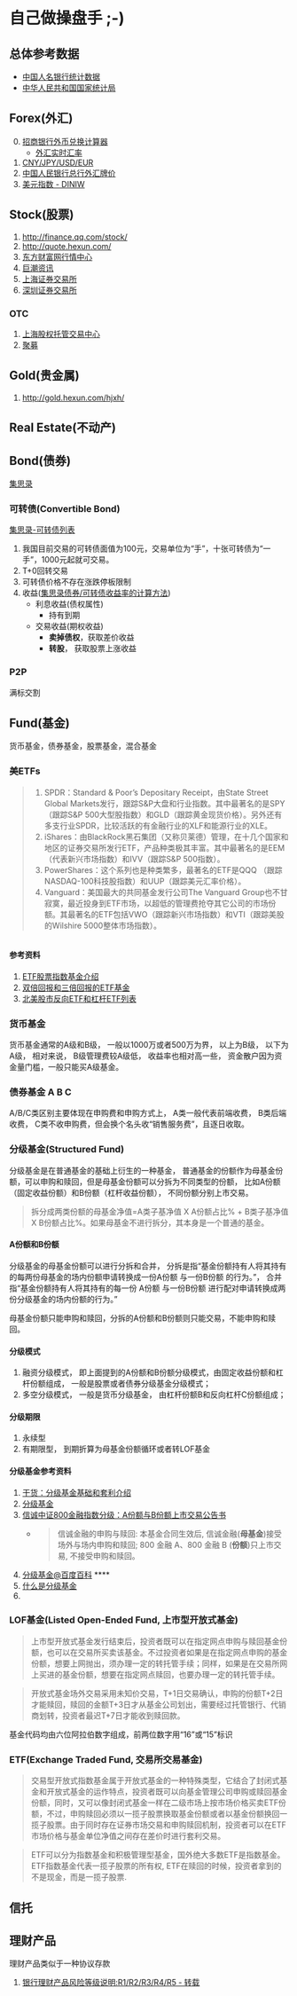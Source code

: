 # 自己做操盘手 ;-)

## 总体参考数据

* [中国人名银行统计数据](http://www.pbc.gov.cn/publish/diaochatongjisi/133/index.html)
* [中华人民共和国国家统计局](http://www.stats.gov.cn/)


## Forex(外汇)

0. [招商银行外币兑换计算器](http://www.cmbchina.com/CmbWebPubInfo/Cal_Forex.aspx?chnl=whjsq)
    - [外汇实时汇率](http://fx.cmbchina.com/hq/)
1. [CNY/JPY/USD/EUR](https://www.google.com/finance?chdnp=1&chdd=1&chds=1&chdv=1&chvs=Linear&chdeh=0&chfdeh=0&chdet=1412905881144&chddm=27620&q=CURRENCY:USDCNY&ntsp=0&ei=lzs3VJDTKMGZqAHtoYHIBw)
2. [中国人民银行总行外汇牌价](http://www.boc.cn/sourcedb/lswhpj/)
3. [美元指数 - DINIW](http://finance.sina.com.cn/money/forex/hq/DINIW.shtml)

## Stock(股票)

1. <http://finance.qq.com/stock/>
2. <http://quote.hexun.com/>
3. [东方财富网行情中心](http://quote.eastmoney.com/center/)
4. [巨潮资讯](http://www.cninfo.com.cn/)
5. [上海证券交易所](http://www.sse.com.cn/)
6. [深圳证券交易所](http://www.szse.cn/)

### OTC

1. [上海股权托管交易中心](http://www.china-see.com/index.do)
2. [聚募](http://www.dreammove.cn/index/index.html)

## Gold(贵金属)

1. <http://gold.hexun.com/hjxh/>

## Real Estate(不动产)

## Bond(债券)

[集思录](http://www.jisilu.cn/data/bond/)

### 可转债(Convertible Bond)

[集思录-可转债列表](http://www.jisilu.cn/data/cbnew/#tlink_3)

1. 我国目前交易的可转债面值为100元，交易单位为“手”，十张可转债为“一手”，1000元起就可交易。
2. T+0回转交易
3. 可转债价格不存在涨跌停板限制
4. 收益([集思录债券/可转债收益率的计算方法](http://www.jisilu.cn/question/2192))
	- 利息收益(债权属性)
		- 持有到期
	- 交易收益(期权收益)
		- **卖掉债权**，获取差价收益
		- **转股**， 获取股票上涨收益




### P2P

满标交割

## Fund(基金)

货币基金，债券基金，股票基金，混合基金

### 美ETFs

> 1. SPDR：Standard & Poor’s Depositary Receipt，由State Street Global Markets发行，跟踪S&P大盘和行业指数。其中最著名的是SPY（跟踪S&P 500大型股指数）和GLD（跟踪黄金现货价格）。另外还有多支行业SPDR，比较活跃的有金融行业的XLF和能源行业的XLE。
> 2. iShares：由BlackRock黑石集团（又称贝莱德）管理，在十几个国家和地区的证券交易所发行ETF，产品种类极其丰富。其中最著名的是EEM（代表新兴市场指数）和IVV（跟踪S&P 500指数）。
> 3. PowerShares：这个系列也是种类繁多，最著名的ETF是QQQ （跟踪NASDAQ-100科技股指数）和UUP（跟踪美元汇率价格）。
> 4. Vanguard：美国最大的共同基金发行公司The Vanguard Group也不甘寂寞，最近投身到ETF市场，以超低的管理费抢夺其它公司的市场份额。其最著名的ETF包括VWO（跟踪新兴市场指数）和VTI（跟踪美股的Wilshire 5000整体市场指数）。

<img src="http://www.3dfn.com/free/wp-content/uploads/etfus.png" alt=""/>

#### 参考资料
1. [ETF股票指数基金介绍](http://www.3dfn.com/etf%E8%82%A1%E7%A5%A8%E6%8C%87%E6%95%B0%E5%9F%BA%E9%87%91%E4%BB%8B%E7%BB%8D/)
2. [双倍回报和三倍回报的ETF基金](http://www.3dfn.com/%E5%8F%8C%E5%80%8D%E5%9B%9E%E6%8A%A5%E5%92%8C%E4%B8%89%E5%80%8D%E5%9B%9E%E6%8A%A5%E7%9A%84etf%E5%9F%BA%E9%87%91/)
3. [北美股市反向ETF和杠杆ETF列表](http://www.3dfn.com/%E5%8C%97%E7%BE%8E%E8%82%A1%E5%B8%82%E5%8F%8D%E5%90%91etf%E6%9D%A0%E6%9D%86etf%E5%88%97%E8%A1%A8/)


### 货币基金

货币基金通常的A级和B级， 一般以1000万或者500万为界， 以上为B级， 以下为A级， 相对来说， B级管理费较A级低， 收益率也相对高一些， 资金散户因为资金量门槛，一般只能买A级基金。

### 债券基金 A B C

A/B/C类区别主要体现在申购费和申购方式上， A类一般代表前端收费， B类后端收费， C类不收申购费，但会换个名头收“销售服务费”，且逐日收取。


### 分级基金(Structured Fund)

分级基金是在普通基金的基础上衍生的一种基金， 普通基金的份额作为母基金份额，可以申购和赎回，但是母基金份额可以分拆为不同类型的份额， 比如A份额（固定收益份额）和B份额（杠杆收益份额）， 不同份额分别上市交易。

> 拆分成两类份额的母基金净值=A类子基净值 X A份额占比% + B类子基净值 X B份额占比%。如果母基金不进行拆分，其本身是一个普通的基金。

#### A份额和B份额

分级基金的母基金份额可以进行分拆和合并， 分拆是指“基金份额持有人将其持有的每两份母基金的场内份额申请转换成一份A份额 与一份B份额 的行为。”， 合并指“基金份额持有人将其持有的每一份 A份额 与一份B份额 进行配对申请转换成两份分级基金的场内份额的行为。”

母基金份额只能申购和赎回，分拆的A份额和B份额则只能交易，不能申购和赎回。

#### 分级模式

1. 融资分级模式， 即上面提到的A份额和B份额分级模式，由固定收益份额和杠杆份额组成， 一般是股票或者债券分级基金分级模式；
2. 多空分级模式， 一般是货币分级基金， 由杠杆份额B和反向杠杆C份额组成；

#### 分级期限

1. 永续型
2. 有期限型， 到期折算为母基金份额循环或者转LOF基金


#### 分级基金参考资料

1. [干货：分级基金基础和套利介绍](http://www.jisilu.cn/question/14413)
2. [分级基金](http://wiki.mbalib.com/wiki/%E5%88%86%E7%BA%A7%E5%9F%BA%E9%87%91)
3. [信诚中证800金融指数分级：A份额与B份额上市交易公告书](http://www.yilucaifu.com/fund/fundAnnounceDetail/102004012/102004015/00000000000008t05z.html)
	- > 信诚金融的申购与赎回: 本基金合同生效后, 信诚金融(**母基金**)接受场外与场内申购和赎回; 800 金融 A、800 金融 B (**份额**)只上市交易, 不接受申购和赎回。
4. [分级基金@百度百科](http://baike.baidu.com/view/2857537.htm) ****
5. [什么是分级基金](http://www.xyfunds.com.cn/website/fenji/)
6. 

### LOF基金(Listed Open-Ended Fund, 上市型开放式基金)

> 上市型开放式基金发行结束后，投资者既可以在指定网点申购与赎回基金份额，也可以在交易所买卖该基金。不过投资者如果是在指定网点申购的基金份额，想要上网抛出，须办理一定的转托管手续；同样，如果是在交易所网上买进的基金份额，想要在指定网点赎回，也要办理一定的转托管手续。

> 开放式基金场外交易采用未知价交易，T+1日交易确认，申购的份额T+2日才能赎回，赎回的金额T+3日才从基金公司划出，需要经过托管银行、代销商划转，投资者最迟T+7日才能收到赎回款。

基金代码均由六位阿拉伯数字组成，前两位数字用“16”或“15”标识

### ETF(Exchange Traded Fund, 交易所交易基金)

> 交易型开放式指数基金属于开放式基金的一种特殊类型，它结合了封闭式基金和开放式基金的运作特点，投资者既可以向基金管理公司申购或赎回基金份额，同时，又可以像封闭式基金一样在二级市场上按市场价格买卖ETF份额，不过，申购赎回必须以一揽子股票换取基金份额或者以基金份额换回一揽子股票。由于同时存在证券市场交易和申购赎回机制，投资者可以在ETF市场价格与基金单位净值之间存在差价时进行套利交易。

> ETF可以分为指数基金和积极管理型基金，国外绝大多数ETF是指数基金。ETF指数基金代表一揽子股票的所有权, ETF在赎回的时候，投资者拿到的不是现金，而是一揽子股票.






## 信托

## 理财产品

理财产品类似于一种协议存款

1. [银行理财产品风险等级说明:R1/R2/R3/R4/R5 - 转载](http://lutaf.com/187.htm)



 
 
 